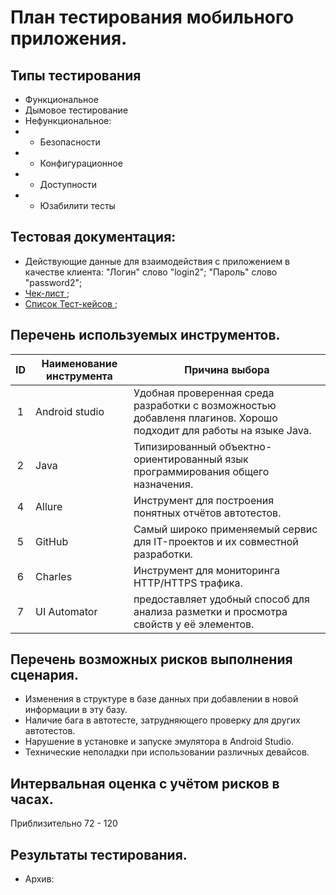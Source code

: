 План тестирования мобильного приложения.
===

## Типы тестирования

* Функциональное
* Дымовое тестирование
* Нефункциональное:
* * Безопасности
* * Конфигурационное
* * Доступности
* * Юзабилити тесты

## Тестовая документация:

* Действующие данные для взаимодействия с приложением в качестве клиента: "Логин" слово "login2"; "Пароль" слово "password2";
* <a href="https://github.com/Gameunkulus/QA-Diplom/blob/main/Check.xls"> Чек-лист </a>;
* <a href="https://github.com/Gameunkulus/QA-Diplom/blob/main/Check.xls"> Список Тест-кейсов </a>;

## Перечень используемых инструментов.

| ID | Наименование инструмента | Причина выбора                                                                                                    |
|:--:|-------------------------|-------------------------------------------------------------------------------------------------------------------|
| 1  | Android studio          | Удобная проверенная среда разработки с возможностью добавленя плагинов. Хорошо подходит для работы на языке Java. |
| 2  | Java                    | Типизированный объектно-ориентированный язык программирования общего назначения.                                  |
| 4  | Allure                  | Инструмент для построения понятных отчётов автотестов.                                                            |
| 5  | GitHub                  | Самый широко применяемый сервис для IT-проектов и их совместной разработки.                                       |
| 6  | Charles                 | Инструмент для мониторинга HTTP/HTTPS трафика.                                                                    | 
| 7  | UI Automator            | предоставляет удобный способ для анализа разметки и просмотра свойств у её элементов.                             | 

## Перечень возможных рисков выполнения сценария.

* Изменения в структуре в базе данных при добавлении в новой информации в эту базу.
* Наличие бага в автотесте, затрудняющего проверку для других автотестов.
* Нарушение в установке и запуске эмулятора в Android Studio.
* Технические неполадки при использовании различных девайсов.

## Интервальная оценка с учётом рисков в часах.
   
   Приблизительно 72 - 120

## Результаты тестирования.

* Архив:

